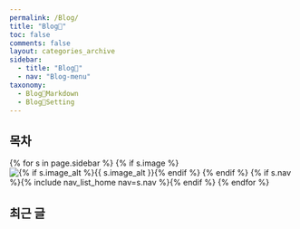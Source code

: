 ```yaml
---
permalink: /Blog/
title: "Blog🐨"
toc: false
comments: false
layout: categories_archive
sidebar:
  - title: "Blog🐨"
  - nav: "Blog-menu"
taxonomy:
  - Blog🐨Markdown
  - Blog🐨Setting
---
```


## 목차

{% for s in page.sidebar %}
{% if s.image %}
<img src="{{ s.image | relative_url }}"
             alt="{% if s.image_alt %}{{ s.image_alt }}{% endif %}">
{% endif %}
{% if s.nav %}{% include nav_list_home nav=s.nav %}{% endif %}
{% endfor %}

## 최근 글

